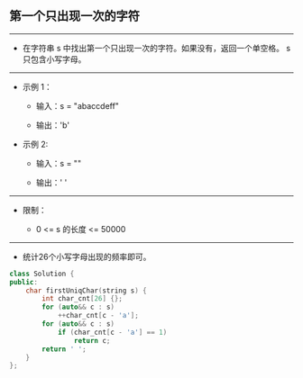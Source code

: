 ## 第一个只出现一次的字符

--------------------

- 在字符串 s 中找出第一个只出现一次的字符。如果没有，返回一个单空格。 s 只包含小写字母。

--------------------

- 示例 1：

    - 输入：s = "abaccdeff"

    - 输出：'b'

- 示例 2:

    - 输入：s = "" 

    - 输出：' '

--------------------

- 限制：

    - 0 <= s 的长度 <= 50000

--------------------

- 统计26个小写字母出现的频率即可。

```cpp
class Solution {
public:
    char firstUniqChar(string s) {
        int char_cnt[26] {};
        for (auto&& c : s)
            ++char_cnt[c - 'a'];
        for (auto&& c : s)
            if (char_cnt[c - 'a'] == 1)
                return c;
        return ' ';
    }
};
```